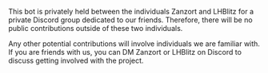 This bot is privately held between the individuals Zanzort and LHBlitz for a private Discord group dedicated to our friends. Therefore, there will be no public contributions outside of these two individuals.

Any other potential contributions will involve individuals we are familiar with. If you are friends with us, you can DM Zanzort or LHBlitz on Discord to discuss getting involved with the project.
